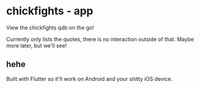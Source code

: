 # chickfights - app

View the chickfights qdb on the go!

Currently only lists the quotes, there is no interaction outside of that. Maybe more later, but we'll see!

## hehe

Built with Flutter so it'll work on Android and your shitty iOS device.